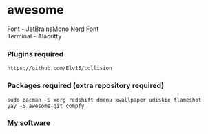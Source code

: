 # awesome

Font - JetBrainsMono Nerd Font<br>
Terminal - Alacritty

### Plugins required

```
https://github.com/Elv13/collision
```

### Packages required (extra repository required)

```
sudo pacman -S xorg redshift dmenu xwallpaper udiskie flameshot
yay -S awesome-git compfy
```

### [My software](https://github.com/Good1Cheese/LinuxSetup)
